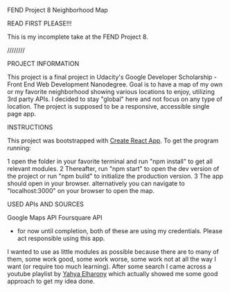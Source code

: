 

FEND Project 8 Neighborhood Map

READ FIRST PLEASE!!!

This is my incomplete take at the FEND Project 8.


////////

PROJECT INFORMATION

This project is a final project in Udacity's Google Developer Scholarship - Front End Web Development Nanodegree.
Goal is to have a map of my own or my favorite neighborhood showing various locations to enjoy, utilizing 3rd party APIs. I decided to stay "global" here and not focus on any type of location.
The project is supposed to be a responsive, accessible single page app.

INSTRUCTIONS

This project was bootstrapped with [Create React App](https://github.com/facebookincubator/create-react-app).
To get the program running:

1 open the folder in your favorite terminal and run "npm install" to get all relevant modules.
2 Thereafter, run "npm start" to open the dev version of the project or run "npm build" to initialize the production version.
3 The app should open in your browser. alternatively you can navigate to "localhost:3000" on your browser to open the map.

USED APIs AND SOURCES

Google Maps API
Foursquare API
- for now until completion, both of these are using my credentials. Please act responsible using this app.

I wanted to use as little modules as possible because there are to many of them, some work good, some work worse, some work not at all the way I want (or require too much learning). After some search I came across a youtube playlist by [Yahya Elharony](https://www.youtube.com/playlist?list=PLgOB68PvvmWCGNn8UMTpcfQEiITzxEEA1) which actually showed me some good approach to get my idea done.
